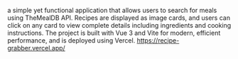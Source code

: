 a simple yet functional application that allows users to search for meals using TheMealDB API. Recipes are displayed as image cards, and users can click on any card to view complete details including ingredients and cooking instructions. The project is built with Vue 3 and Vite for modern, efficient performance, and is deployed using Vercel.
https://recipe-grabber.vercel.app/
